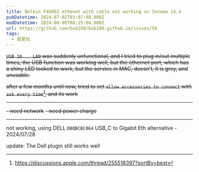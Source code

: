 ```yaml
---
title: Belkin F4U092 ethenet with cable not working on Sonoma 14.4
pubDatetime: 2024-07-02T03:07:08.000Z
modDatetime: 2024-08-06T08:25:04.000Z
url: https://github.com/bxb100/bxb100.github.io/issues/56
tags:
  - 就是玩
---
```


~~`USB 10... LAN` was suddenly unfunctional, and I tried to plug in/out multiple times, the USB function was working well, but the ethernet port, which has a shiny LED looked to work, but the service in MAC, doesn't, it is grey, and unusable.~~

~~after a few months until now, tried to set `allow accessories to connect` with `ask every time`[^1], and its work~~

---

~~- need network~~
~~- need power charge~~

---

not working, using DELL `DBQBCBC064` USB_C to Gigabit Eth alternative - 2024/07/28

update: The Dell plugin still works well

[^1]: https://discussions.apple.com/thread/255518397?sortBy=best
